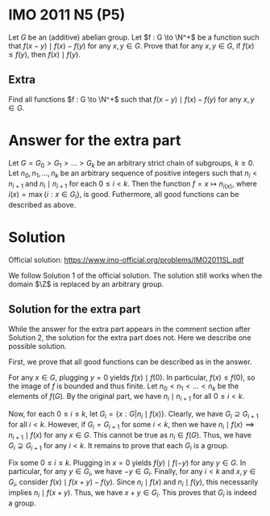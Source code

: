 # IMO 2011 N5 (P5)

Let $G$ be an (additive) abelian group.
Let $f : G \to \N^+$ be a function such that $f(x - y) \mid f(x) - f(y)$ for any $x, y \in G$.
Prove that for any $x, y \in G$, if $f(x) \leq f(y)$, then $f(x) \mid f(y)$.

## Extra

Find all functions $f : G \to \N^+$ such that $f(x - y) \mid f(x) - f(y)$ for any $x, y \in G$.



# Answer for the extra part

Let $G = G_0 > G_1 > \ldots > G_k$ be an arbitrary strict chain of subgroups, $k \geq 0$.
Let $n_0, n_1, \ldots, n_k$ be an arbitrary sequence of positive integers such that $n_i < n_{i + 1}$ and $n_i \mid n_{i + 1}$ for each $0 \leq i < k$.
Then the function $f = x \mapsto n_{i(x)}$, where $i(x) = \max\{i : x \in G_i\}$, is good.
Futhermore, all good functions can be described as above.



# Solution

Official solution: <https://www.imo-official.org/problems/IMO2011SL.pdf>

We follow Solution 1 of the official solution.
The solution still works when the domain $\Z$ is replaced by an arbitrary group.

## Solution for the extra part

While the answer for the extra part appears in the comment section after Solution 2, the solution for the extra part does not.
Here we describe one possible solution.

First, we prove that all good functions can be described as in the answer.

For any $x \in G$, plugging $y = 0$ yields $f(x) \mid f(0)$.
In particular, $f(x) \leq f(0)$, so the image of $f$ is bounded and thus finite.
Let $n_0 < n_1 < \ldots < n_k$ be the elements of $f(G)$.
By the original part, we have $n_i \mid n_{i + 1}$ for all $0 \leq i < k$.

Now, for each $0 \leq i \leq k$, let $G_i = \{x : G | n_i \mid f(x)\}$.
Clearly, we have $G_i \supseteq G_{i + 1}$ for all $i < k$.
However, if $G_i = G_{i + 1}$ for some $i < k$, then we have $n_i \mid f(x) \implies n_{i + 1} \mid f(x)$ for any $x \in G$.
This cannot be true as $n_i \in f(G)$.
Thus, we have $G_i \supsetneq G_{i + 1}$ for any $i < k$.
It remains to prove that each $G_i$ is a group.

Fix some $0 \leq i \leq k$.
Plugging in $x = 0$ yields $f(y) \mid f(-y)$ for any $y \in G$.
In particular, for any $y \in G_i$, we have $-y \in G_i$.
Finally, for any $i < k$ and $x, y \in G_i$, consider $f(x) \mid f(x + y) - f(y)$.
Since $n_i \mid f(x)$ and $n_i \mid f(y)$, this necessarily implies $n_i \mid f(x + y)$.
Thus, we have $x + y \in G_i$.
This proves that $G_i$ is indeed a group.
